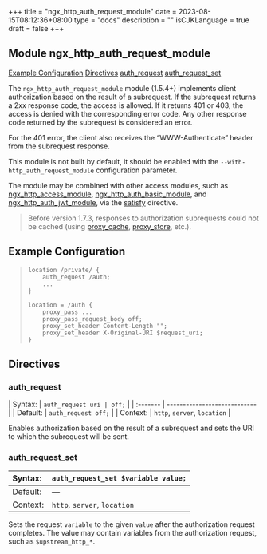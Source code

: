 +++
title = "ngx_http_auth_request_module"
date = 2023-08-15T08:12:36+08:00
type = "docs"
description = ""
isCJKLanguage = true
draft = false
+++

## Module ngx_http_auth_request_module

[Example Configuration](https://nginx.org/en/docs/http/ngx_http_auth_request_module.html#example) [Directives](https://nginx.org/en/docs/http/ngx_http_auth_request_module.html#directives)    [auth_request](https://nginx.org/en/docs/http/ngx_http_auth_request_module.html#auth_request)    [auth_request_set](https://nginx.org/en/docs/http/ngx_http_auth_request_module.html#auth_request_set) 



The `ngx_http_auth_request_module` module (1.5.4+) implements client authorization based on the result of a subrequest. If the subrequest returns a 2xx response code, the access is allowed. If it returns 401 or 403, the access is denied with the corresponding error code. Any other response code returned by the subrequest is considered an error.

For the 401 error, the client also receives the “WWW-Authenticate” header from the subrequest response.

This module is not built by default, it should be enabled with the `--with-http_auth_request_module` configuration parameter.

The module may be combined with other access modules, such as [ngx_http_access_module](https://nginx.org/en/docs/http/ngx_http_access_module.html), [ngx_http_auth_basic_module](https://nginx.org/en/docs/http/ngx_http_auth_basic_module.html), and [ngx_http_auth_jwt_module](https://nginx.org/en/docs/http/ngx_http_auth_jwt_module.html), via the [satisfy](https://nginx.org/en/docs/http/ngx_http_core_module.html#satisfy) directive.

> Before version 1.7.3, responses to authorization subrequests could not be cached (using [proxy_cache](https://nginx.org/en/docs/http/ngx_http_proxy_module.html#proxy_cache), [proxy_store](https://nginx.org/en/docs/http/ngx_http_proxy_module.html#proxy_store), etc.).





## Example Configuration



> ```
> location /private/ {
>     auth_request /auth;
>     ...
> }
> 
> location = /auth {
>     proxy_pass ...
>     proxy_pass_request_body off;
>     proxy_set_header Content-Length "";
>     proxy_set_header X-Original-URI $request_uri;
> }
> ```





## Directives



### auth_request

| Syntax:  | `auth_request uri | off;`    |
| :------- | ---------------------------- |
| Default: | `auth_request off;`          |
| Context: | `http`, `server`, `location` |

Enables authorization based on the result of a subrequest and sets the URI to which the subrequest will be sent.



### auth_request_set

| Syntax:  | `auth_request_set $variable value;` |
| :------- | ----------------------------------- |
| Default: | —                                   |
| Context: | `http`, `server`, `location`        |

Sets the request `variable` to the given `value` after the authorization request completes. The value may contain variables from the authorization request, such as `$upstream_http_*`.